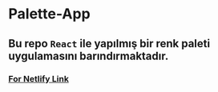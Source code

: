 # Palette-App

## Bu repo `React` ile yapılmış bir renk paleti uygulamasını barındırmaktadır. 

### [For Netlify Link](https://astonishing-marigold-3c1916.netlify.app/)
